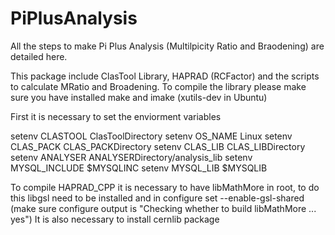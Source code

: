 # PiPlusAnalysis

All the steps to make Pi Plus Analysis (Multilpicity Ratio and Braodening) are detailed here.

This package include ClasTool Library, HAPRAD (RCFactor) and the scripts to calculate MRatio and Broadening.
To compile the library please make sure you have installed make and imake (xutils-dev in Ubuntu)

First it is necessary to set the enviorment variables

setenv CLASTOOL ClasToolDirectory
setenv OS_NAME Linux
setenv CLAS_PACK CLAS_PACKDirectory
setenv CLAS_LIB CLAS_LIBDirectory
setenv ANALYSER ANALYSERDirectory/analysis_lib
setenv MYSQL_INCLUDE $MYSQLINC
setenv MYSQL_LIB $MYSQLIB

To compile HAPRAD_CPP it is necessary to have libMathMore in root, to do this libgsl need to be installed and
in configure set --enable-gsl-shared
(make sure configure output is "Checking whether to build libMathMore ... yes") 
It is also necessary to install cernlib package

